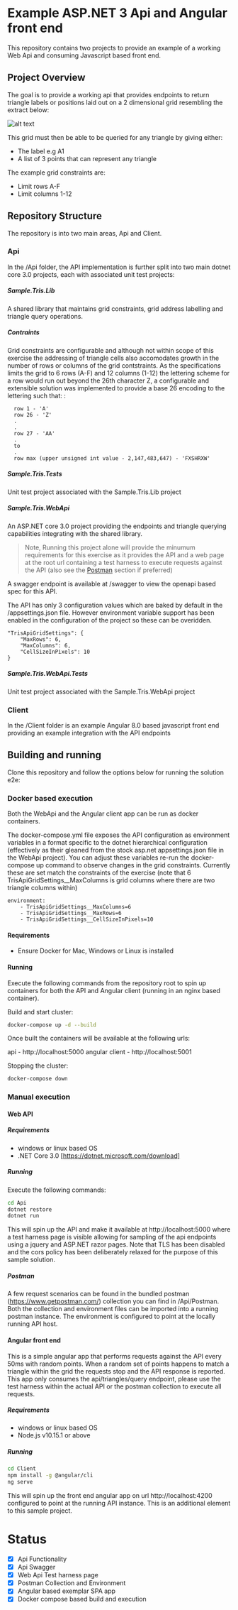 # Example ASP.NET 3 Api and Angular front end
This repository contains two projects to provide an example of a working Web Api and consuming Javascript based front end.

## Project Overview
The goal is to provide a working api that provides endpoints to return triangle labels or positions laid out on a 2 dimensional grid resembling the extract below:

![alt text](.assets/grid.png "grid representation")

This grid must then be able to be queried for any triangle by giving either:
- The label e.g A1
- A list of 3 points that can represent any triangle

The example grid constraints are:
- Limit rows A-F
- Limit columns 1-12

## Repository Structure
The repository is into two main areas, Api and Client.

### Api
In the /Api folder, the API implementation is further split into two main dotnet core 3.0 projects, each with associated unit test projects:

##### Sample.Tris.Lib
A shared library that maintains grid constraints, grid address labelling and triangle query operations.

##### Contraints
Grid constraints are configurable and although not within scope of this exercise the addressing of triangle cells also accomodates growth in the number of rows or columns of the grid contstraints. As the specifications limits the grid to 6 rows (A-F) and 12 columns (1-12) the lettering scheme for a row would run out beyond the 26th character Z, a configurable and extensible solution was implemented to provide a base 26 encoding to the lettering such that:
:

```
  row 1 - 'A'
  row 26 - 'Z'
  .
  .
  row 27 - 'AA'
  .
  to
  .
  row max (upper unsigned int value - 2,147,483,647) - 'FXSHRXW'
```

##### Sample.Tris.Tests
Unit test project associated with the Sample.Tris.Lib project

##### Sample.Tris.WebApi
An ASP.NET core 3.0 project providing the endpoints and triangle querying capabilities integrating with the shared library.

> Note, Running this project alone will provide the minumum requirements for this exercise as it provides the API and a web page at the root url containing a test harness to execute requests against the API (also see the [Postman](#postman) section if preferred)

A swagger endpoint is available at /swagger to view the openapi based spec for this API.

The API has only 3 configuration values which are baked by default in the /appsettings.json file. However environment variable support has been enabled in the configuration of the project so these can be overidden.

```
"TrisApiGridSettings": {
    "MaxRows": 6,
    "MaxColumns": 6,
    "CellSizeInPixels": 10
}
```

##### Sample.Tris.WebApi.Tests
Unit test project associated with the Sample.Tris.WebApi project

### Client
In the /Client folder is an example Angular 8.0 based javascript front end providing an example integration with the API endpoints

## Building and running
Clone this repository and follow the options below for running the solution e2e:

### Docker based execution
Both the WebApi and the Angular client app can be run as docker containers.

The docker-compose.yml file exposes the API configuration as environment variables in a format specific to the dotnet hierarchical configuration (effectively as their gleaned from the stock asp.net appsettings.json file in the WebApi project). You can adjust these variables re-run the docker-compose up command to observe changes in the grid constraints.  Currently these are set match the constraints of the exercise (note that 6 TrisApiGridSettings__MaxColumns is grid columns where there are two triangle columns within)

```
environment:
    - TrisApiGridSettings__MaxColumns=6
    - TrisApiGridSettings__MaxRows=6
    - TrisApiGridSettings__CellSizeInPixels=10
```

#### Requirements
 - Ensure Docker for Mac, Windows or Linux is installed

#### Running
Execute the following commands from the repository root to spin up containers for both the API and Angular client (running in an nginx based container).

Build and start cluster:

```bash
docker-compose up -d --build
```

Once built the containers will be available at the following urls:

api - http://localhost:5000
angular client - http://localhost:5001

Stopping the cluster:

```bash
docker-compose down
```


### Manual execution

#### Web API

##### Requirements
- windows or linux based OS
- .NET Core 3.0 [https://dotnet.microsoft.com/download]

##### Running
Execute the following commands:

```bash
cd Api
dotnet restore
dotnet run
```

This will spin up the API and make it available at http://localhost:5000 where a test harness page is visible allowing for sampling of the api endpoints using a jquery and ASP.NET razor pages.  Note that TLS has been disabled and the cors policy has been deliberately relaxed for the purpose of this sample solution.

##### Postman
A few request scenarios can be found in the bundled postman (https://www.getpostman.com/) collection you can find in /Api/Postman. Both the collection and environment files can be imported into a running postman instance.  The environment is configured to point at the locally running API host.


#### Angular front end
This is a simple angular app that performs requests against the API every 50ms with random points. When a random set of points happens to match a triangle within the grid the requests stop and the API response is reported.  This app only consumes the api/triangles/query endpoint, please use the test harness within the actual API or the postman collection to execute all requests.

##### Requirements
- windows or linux based OS
- Node.js v10.15.1 or above

##### Running
```bash
cd Client
npm install -g @angular/cli
ng serve
```

This will spin up the front end angular app on url http://localhost:4200 configured to point at the running API instance.  This is an additional element to this sample project.


# Status

- [X] Api Functionality
- [X] Api Swagger
- [X] Web Api Test harness page
- [X] Postman Collection and Environment
- [X] Angular based exemplar SPA app
- [X] Docker compose based build and execution
